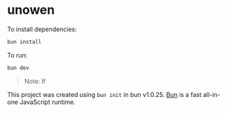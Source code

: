# unowen

To install dependencies:

```bash
bun install
```

To run:

```bash
bun dev
```
> Note: If

This project was created using `bun init` in bun v1.0.25. [Bun](https://bun.sh) is a fast all-in-one JavaScript runtime.
